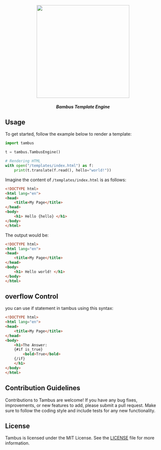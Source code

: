 <center>

<img src="./assets/banner.svg" width="300">


##### Bambus Template Engine 
</center>


## Usage

To get started, follow the example below to render a template:

```python
import tambus

t = tambus.TambusEngine()

# Rendering HTML
with open("/templates/index.html") as f:
    print(t.translate(f.read(), hello="world!"))
```

Imagine the content of `/templates/index.html` is as follows:

```html
<!DOCTYPE html>
<html lang="en">
<head>
    <title>My Page</title>
</head>
<body>
    <h1> Hello {hello} </h1>
</body>
</html>
```

The output would be:

```html
<!DOCTYPE html>
<html lang="en">
<head>
    <title>My Page</title>
</head>
<body>
    <h1> Hello world! </h1>
</body>
</html>
```

## overflow Control

you can use if statement in tambus using this syntax:

```html
<!DOCTYPE html>
<html lang="en">
<head>
    <title>My Page</title>
</head>
<body>
    <h1>The Answer:
    {#if is_true}
        <bold>True</bold>
    {/if}
    </h1>
</body>
</html>
```


## Contribution Guidelines
Contributions to Tambus are welcome! If you have any bug fixes, improvements, or new features to add, please submit a pull request. Make sure to follow the coding style and include tests for any new functionality.
            
## License
Tambus is licensed under the MIT License. See the [LICENSE](./LICENSE) file for more information.
            
